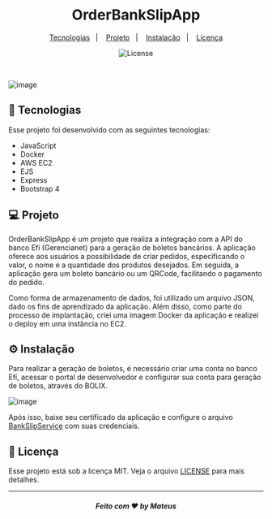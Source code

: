 <h1 align="center">
 OrderBankSlipApp
</h1>

<p align="center">
  <a href="#-tecnologias">Tecnologias</a>&nbsp;&nbsp;&nbsp;|&nbsp;&nbsp;&nbsp;
  <a href="#-projeto">Projeto</a>&nbsp;&nbsp;&nbsp;|&nbsp;&nbsp;&nbsp;
   <a href="#-instalação">Instalação</a>&nbsp;&nbsp;&nbsp;|&nbsp;&nbsp;&nbsp;
  <a href="#memo-licença">Licença</a>
</p>

<p align="center">
  <img alt="License" src="https://img.shields.io/static/v1?label=license&message=MIT&color=49AA26&labelColor=000000">
</p>
<br>

![image](https://github.com/MateusSantosF/Order-BankSlip/assets/62969620/2cf1ffd9-d77d-4baf-96a2-19b0728a518c)


## 🚀 Tecnologias

Esse projeto foi desenvolvido com as seguintes tecnologias:

- JavaScript
- Docker
- AWS EC2
- EJS
- Express
- Bootstrap 4

## 💻 Projeto

OrderBankSlipApp é um projeto que realiza a integração com a API do banco Efí (Gerencianet) para a geração de boletos bancários. A aplicação oferece aos usuários a possibilidade de criar pedidos, especificando o valor, o nome e a quantidade dos produtos desejados. Em seguida, a aplicação gera um boleto bancário ou um QRCode, facilitando o pagamento do pedido.

Como forma de armazenamento de dados, foi utilizado um arquivo JSON, dado os fins de aprendizado da aplicação. Além disso, como parte do processo de implantação, criei uma imagem Docker da aplicação e realizei o deploy em uma instância no EC2.

## ⚙ Instalação

Para realizar a geração de boletos, é necessário criar uma conta no banco Efí, acessar o portal de desenvolvedor e configurar sua conta para geração de boletos, através do BOLIX.

![image](https://github.com/MateusSantosF/Order-BankSlip/assets/62969620/12027e36-a298-4094-9f23-f5a38504f563)

Após isso, baixe seu certificado da aplicação e configure o arquivo [BankSlipService](./Server/src/BankSlipService.js) com suas credenciais.

## :memo: Licença

Esse projeto está sob a licença MIT. Veja o arquivo [LICENSE](/LICENSE) para mais detalhes.

---

<h5 align="center">
 Feito com ♥ by Mateus
</h5>
